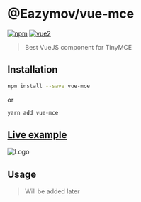 # @Eazymov/vue-mce

[![npm](https://img.shields.io/npm/v/@deveodk/vue-tinymce.svg)](https://www.npmjs.com/package/@deveodk/vue-tinymce) [![vue2](https://img.shields.io/badge/vue-2.x-brightgreen.svg)](https://vuejs.org/)

> Best VueJS component for TinyMCE

## Installation

```bash
npm install --save vue-mce
```
or
```bash
yarn add vue-mce
```

## [Live example](https://codepen.io/Eazymov/full/MEzGYv/)

![Logo](http://res.cloudinary.com/dbkd5ucah/image/upload/v1508394659/%D0%A1%D0%BD%D0%B8%D0%BC%D0%BE%D0%BA_lovcpu.png)

## Usage

> Will be added later
